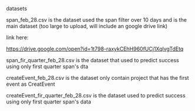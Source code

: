 datasets

span_feb_28.csv is the dataset used the span filter over 10 days and is the main dataset (too large to upload, will include an google drive link)

link here:

https://drive.google.com/open?id=1t798-raxykCEhH960fUCj1XqlvgTdEtq

span_fir_quarter_feb_28.csv is the dataset that used to predict success using only first quarter span's dta

createEvent_feb_28.csv is the dataset only contain project that has the first event as CreatEvent

createEvent_fir_quarter_feb_28.csv is the dataset used to predict success using only first quarter span's data
